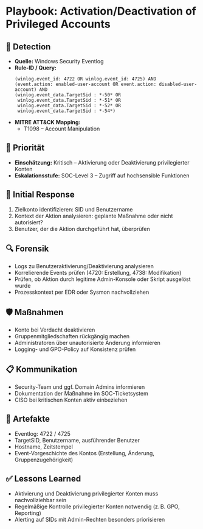 # Playbook: Activation/Deactivation of Privileged Accounts

## 🧠 Detection
- **Quelle:** Windows Security Eventlog
- **Rule-ID / Query:**
  ```elasticsearch
  (winlog.event_id: 4722 OR winlog.event_id: 4725) AND
  (event.action: enabled-user-account OR event.action: disabled-user-account) AND
  (winlog.event_data.TargetSid : *-50* OR 
   winlog.event_data.TargetSid : *-51* OR  
   winlog.event_data.TargetSid : *-52* OR  
   winlog.event_data.TargetSid : *-54*)
  ```
- **MITRE ATT&CK Mapping:**  
  - T1098 – Account Manipulation

## 📌 Priorität
- **Einschätzung:** Kritisch – Aktivierung oder Deaktivierung privilegierter Konten
- **Eskalationsstufe:** SOC-Level 3 – Zugriff auf hochsensible Funktionen

## 🚨 Initial Response
1. Zielkonto identifizieren: SID und Benutzername
2. Kontext der Aktion analysieren: geplante Maßnahme oder nicht autorisiert?
3. Benutzer, der die Aktion durchgeführt hat, überprüfen

## 🔍 Forensik
- Logs zu Benutzeraktivierung/Deaktivierung analysieren
- Korrelierende Events prüfen (4720: Erstellung, 4738: Modifikation)
- Prüfen, ob Aktion durch legitime Admin-Konsole oder Skript ausgelöst wurde
- Prozesskontext per EDR oder Sysmon nachvollziehen

## 🛡️ Maßnahmen
- Konto bei Verdacht deaktivieren
- Gruppenmitgliedschaften rückgängig machen
- Administratoren über unautorisierte Änderung informieren
- Logging- und GPO-Policy auf Konsistenz prüfen

## 📋 Kommunikation
- Security-Team und ggf. Domain Admins informieren
- Dokumentation der Maßnahme im SOC-Ticketsystem
- CISO bei kritischen Konten aktiv einbeziehen

## 📁 Artefakte
- Eventlog: 4722 / 4725
- TargetSID, Benutzername, ausführender Benutzer
- Hostname, Zeitstempel
- Event-Vorgeschichte des Kontos (Erstellung, Änderung, Gruppenzugehörigkeit)

## ✅ Lessons Learned
- Aktivierung und Deaktivierung privilegierter Konten muss nachvollziehbar sein
- Regelmäßige Kontrolle privilegierter Konten notwendig (z. B. GPO, Reporting)
- Alerting auf SIDs mit Admin-Rechten besonders priorisieren